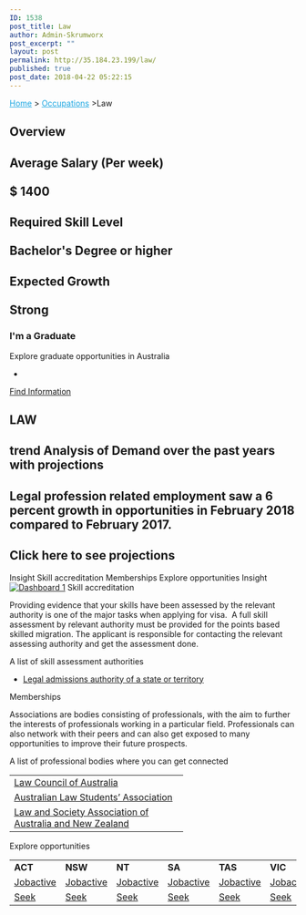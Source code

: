 ```yaml
---
ID: 1538
post_title: Law
author: Admin-Skrumworx
post_excerpt: ""
layout: post
permalink: http://35.184.23.199/law/
published: true
post_date: 2018-04-22 05:22:15
---
```

<p><a style="color: #1da7e2;" href="http://letsettle.net.au/">Home</a> &gt; <a style="color: #1da7e2;" href="http://letsettle.net.au/occupations/">Occupations</a> &gt;Law</p>		
			<h2>Overview</h2>		
			<h2>Average Salary (Per week)<br><br>$ 1400</h2>		
			<h2>Required Skill Level <br><br>Bachelor's Degree or higher</h2>		
			<h2>Expected Growth<br><br>Strong</h2>		
											<h3>I'm a Graduate</h3>
									Explore graduate opportunities in Australia 							
							<ul>
											<li>
																&nbsp;							
						</li>
									</ul>
									<a href="https://gradaustralia.com.au/search-jobs/areas-of-study/finance-accounting-economics-business-administration" target="_blank">Find Information</a>
			<h2>LAW</h2>		
			<h2>trend Analysis of Demand over the past years with projections</h2>		
			<h2>Legal profession related employment saw a 6 percent growth in opportunities in February 2018 compared to February 2017.</h2>		
			<h2>Click here to see projections</h2>		
									Insight
									Skill accreditation
									Memberships
									Explore opportunities
									Insight
					<noscript><a href='#'><img alt='Dashboard 1 ' src='https:&#47;&#47;public.tableau.com&#47;static&#47;images&#47;La&#47;Law2&#47;Dashboard1&#47;1_rss.png' style='border: none' /></a></noscript><object class='tableauViz'  style='display:none;'><param name='host_url' value='https%3A%2F%2Fpublic.tableau.com%2F' /> <param name='embed_code_version' value='3' /> <param name='site_root' value='' /><param name='name' value='Law2&#47;Dashboard1' /><param name='tabs' value='no' /><param name='toolbar' value='yes' /><param name='static_image' value='https:&#47;&#47;public.tableau.com&#47;static&#47;images&#47;La&#47;Law2&#47;Dashboard1&#47;1.png' /> <param name='animate_transition' value='yes' /><param name='display_static_image' value='yes' /><param name='display_spinner' value='yes' /><param name='display_overlay' value='yes' /><param name='display_count' value='yes' /></object>                
									Skill accreditation
					<p>Providing evidence that your skills have been assessed by the relevant authority is one of the major tasks when applying for visa.  A full skill assessment by relevant authority must be provided for the points based skilled migration. The applicant is responsible for contacting the relevant assessing authority and get the assessment done. </p><p>A list of skill assessment authorities</p><ul><li><a href="http://www.visabureau.com/australia/lawyers-barristers-solicitors.aspx" target="_blank" rel="noopener">Legal admissions authority of a state or territory</a></li></ul>
									Memberships
					<p style="text-align: left;">Associations are bodies consisting of professionals, with the aim to further the interests of professionals working in a particular field. Professionals can also network with their peers and can also get exposed to many opportunities to improve their future prospects. </p>
<p style="text-align: left;">A list of professional bodies where you can get connected</p>
<table width="289">
<tbody>
<tr>
<td width="289"><a href="https://www.lawcouncil.asn.au/" target="_blank" rel="noopener">Law Council of Australia</a></td>
</tr>
<tr>
<td><a href="http://www.alsa.asn.au/" target="_blank" rel="noopener">Australian Law Students&#8217; Association</a></td>
</tr>
<tr>
<td><a href="http://www.lsaanz.org/" target="_blank" rel="noopener">Law and Society Association of Australia and New Zealand</a></td>
</tr>
</tbody>
</table>
									Explore opportunities
					<table width="987"><tbody><tr><td width="91"><strong>ACT</strong></td><td width="108"><strong>NSW</strong></td><td width="122"><strong>NT</strong></td><td width="128"><strong>SA</strong></td><td width="129"><strong>TAS</strong></td><td width="140"><strong>VIC</strong></td><td width="139"><strong>QLD</strong></td><td width="130"><strong>WA</strong></td></tr><tr><td><a href="https://jobsearch.gov.au/job/search/external?Location=7&amp;Occupation=2211" target="_blank" rel="noopener">Jobactive</a></td><td><a href="https://jobsearch.gov.au/job/search/external?Location=7&amp;Occupation=2211" target="_blank" rel="noopener">Jobactive</a></td><td><a href="https://jobsearch.gov.au/job/search/external?Location=7&amp;Occupation=2211" target="_blank" rel="noopener">Jobactive</a></td><td><a href="https://jobsearch.gov.au/job/search/external?Location=7&amp;Occupation=2211" target="_blank" rel="noopener">Jobactive</a></td><td><a href="https://jobsearch.gov.au/job/search/external?Location=7&amp;Occupation=2211" target="_blank" rel="noopener">Jobactive</a></td><td><a href="https://jobsearch.gov.au/job/search/external?Location=7&amp;Occupation=2211" target="_blank" rel="noopener">Jobactive</a></td><td><a href="https://jobsearch.gov.au/job/search/external?Location=7&amp;Occupation=2211" target="_blank" rel="noopener">Jobactive</a></td><td><a href="https://jobsearch.gov.au/job/search/external?Location=7&amp;Occupation=2211" target="_blank" rel="noopener">Jobactive</a></td></tr><tr><td><a href="https://www.seek.com.au/jobs-in-accounting/in-All-Canberra-ACT?subclassification=6151%2C6152%2C6157" target="_blank" rel="noopener">Seek</a></td><td><a href="https://www.seek.com.au/jobs-in-accounting/in-New-South-Wales-NSW?subclassification=6151%2C6152%2C6157" target="_blank" rel="noopener">Seek</a></td><td><a href="https://www.seek.com.au/jobs-in-accounting/in-All-Darwin-NT?subclassification=6151%2C6152%2C6157" target="_blank" rel="noopener">Seek</a></td><td><a href="https://www.seek.com.au/jobs-in-accounting/in-South-Australia-SA?subclassification=6151%2C6152%2C6157" target="_blank" rel="noopener">Seek</a></td><td><a href="https://www.seek.com.au/jobs-in-accounting/in-Tasmania-TAS?subclassification=6151%2C6152%2C6157" target="_blank" rel="noopener">Seek</a></td><td><a href="https://www.seek.com.au/jobs-in-accounting/in-Victoria-VIC?subclassification=6151%2C6152%2C6157" target="_blank" rel="noopener">Seek</a></td><td><a href="https://www.seek.com.au/jobs-in-accounting/in-Queensland-QLD?subclassification=6151%2C6152%2C6157" target="_blank" rel="noopener">Seek</a></td><td><a href="https://www.seek.com.au/jobs-in-accounting/in-Western-Australia-WA?subclassification=6151%2C6152%2C6157" target="_blank" rel="noopener">Seek</a></td></tr></tbody></table>